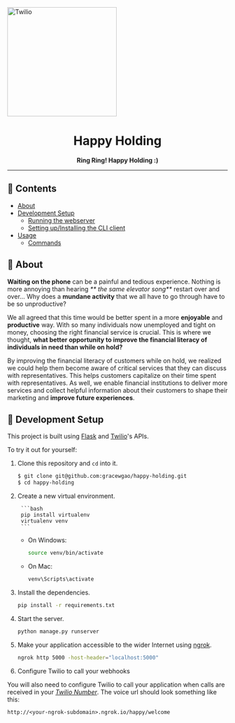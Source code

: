 <a href="https://devpost.com/software/happy-holding">
  <img src="" alt="Twilio" width="250" />
</a>

<div align="center">

# Happy Holding
**Ring Ring! Happy Holding :)**

---

</div>

## :ledger: Contents
- [About](#beginner-about)
- [Development Setup](#electric_plug-development-setup)
  - [Running the webserver](#running-the-webserver)
  - [Setting up/Installing the CLI client](#setting-upinstalling-the-cli-client)
- [Usage](#zap-usage)
  - [Commands](#commands)

## :beginner: About
**Waiting on the phone** can be a painful and tedious experience. Nothing is more annoying than hearing  _** the same elevator song**_ restart over and over... Why does a **mundane activity** that we all have to go through have to be so unproductive? 
 
We all agreed that this time would be better spent in a more **enjoyable** and **productive** way. With so many individuals now unemployed and tight on money, choosing the right financial service is crucial. This is where we thought, **what better opportunity to improve the financial literacy of individuals in need than while on hold?**
 
By improving the financial literacy of customers while on hold, we realized we could help them become aware of critical services that they can discuss with representatives. This helps customers capitalize on their time spent with representatives. As well, we enable financial institutions to deliver more services and collect helpful information about their customers to shape their marketing and **improve future experiences**. 

## :electric_plug: Development Setup

This project is built using [Flask](http://flask.pocoo.org/) and [Twilio](https://www.twilio.com/)'s APIs.

To try it out for yourself:

1. Clone this repository and `cd` into it.

   ```bash
   $ git clone git@github.com:gracewgao/happy-holding.git
   $ cd happy-holding
   ```

1. Create a new virtual environment.

        ```bash
        pip install virtualenv
        virtualenv venv
        ```

    - On Windows:

        ```bash
        source venv/bin/activate
        ```
   
   - On Mac:
    
        ```bash
        venv\Scripts\activate
        ```
   
1. Install the dependencies.

    ```bash
    pip install -r requirements.txt
    ```

1. Start the server.

    ```bash
    python manage.py runserver
    ```

1. Make your application accessible to the wider Internet using [ngrok](https://ngrok.com/).

    ```bash
    ngrok http 5000 -host-header="localhost:5000"
    ```

1. Configure Twilio to call your webhooks

  You will also need to configure Twilio to call your application when calls are
  received in your [*Twilio Number*](https://www.twilio.com/user/account/messaging/phone-numbers).
  The voice url should look something like this:

  ```
  http://<your-ngrok-subdomain>.ngrok.io/happy/welcome
  ```
